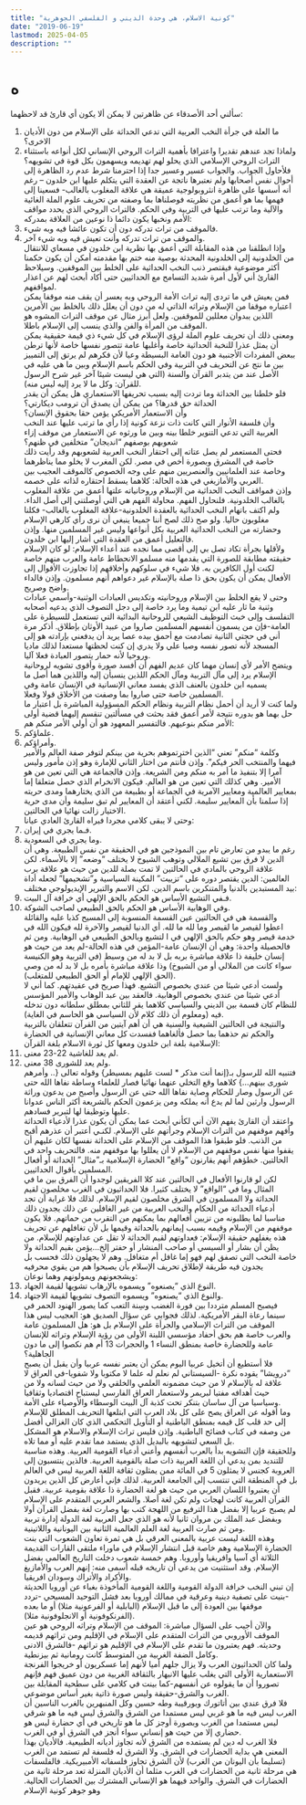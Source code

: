 ```yaml
---
title: "كونية الاسلام، هي وحدة الديني و الفلسفي الجوهرية"
date: "2019-06-19"
lastmod: 2025-04-05
description: ""
---
```

# **ه**

سألني أحد الأصدقاء عن ظاهرتين لا يمكن ألا يكون أي قارئ قد لاحظهما:  
1. ما العلة في جرأة النخب العربية التي تدعي الحداثة على الإسلام من دون الأديان الاخرى؟  
2. ولماذا تجد عندهم تقديرا واعترافا بأهمية التراث الروحي الإنساني لكل أنواعه باستثناء التراث الروحي الإسلامي الذي يحلو لهم تهديمه ويسهمون بكل قوة في تشويهه؟   
فلأحاول الجواب. والجواب عسير وعسير جدا إذا احترمنا شرط عدم رد الظاهرة إلى أحوال نفس أصحابها ولم نعتبرها ناتجة عن العقدة التي يتكلم عليها ابن خلدون – رغم أنه أسسها على ظاهرة انثروبولوجية عميقة هي علاقة المغلوب بالغالب- فسعينا إلى فهمها بما هو أعمق من نظريته فوصلناها بما وصفته من تحريف علوم الملة الغائية والآلية وما ترتب عليها في التربية وفي الحكم. فالتراث الروحي الذي يحدد مواقف الأمم ونخبها يكون دائما ذا نوعين من العلاقة بمدركه:   
1. فالموقف من تراث تدركه دون أن تكون عائشا فيه وبه شيء.  
2. والموقف من تراث تدركه وأنت تعيش فيه وبه شيء آخر.   
وإذا انطلقنا من هذه المقابلة التي أعمق بها نظرية ابن خلدون في مسعاي للانتقال من الخلدونية إلى الخلدونية المحدثة بوصية منه ختم بها مقدمته أمكن أن يكون حكمنا أكثر موضوعية فيقتصر ذنب النخب الحداثية على الخلط بين الموقفين. وسيلاحظ القارئ أني لأول أمرة شديد التسامح مع الحداثيين حتى أكاد أبحث لهم عن اعذار لمواقفهم.  
فمن يعيش في ما تردى إليه تراث الأمة الروحي وبه يعسر أن يقف منه موقفا يمكن اعتباره موقفا من الإسلام وتراثه الذاتي له من دون أن يعلل ذلك بالخلط بين الأمرين اللذين يبدوان معللين للموقفين. ولعل أبرز مثال عن موقف التراث المشوه هو الموقف من المرأة والفن والذي ينسب إلى الإسلام باطلا.   
ومعنى ذلك أن تحريف علوم الملة لرؤى الإسلام في كل شيء ذي قيمة حقيقية يمكن أن يمثل عذرا للنخبة الحداثية خاصة وأغلبها عامة تتصور نفسها خاصة لأنها ترطن ببعض المفردات الأجنبية هو دون العامة البسيطة وعيا لأن فكرهم لم يرتق إلى التمييز بين ما نتج عن التحريف في التربية وفي الحكم باسم الإسلام وبين ما هي عليه في الأصل عند من يتدبر القرآن والسنة (التي هي ليست شيئا آخر غير شرح الرسول للقرآن: وكل ما لا يرد إليه ليس منه).   
فلو خلطنا بين الحداثة وما تردت إليه بسبب تحريفها الاستعماري هل يمكن أن يقدر الحداثة حق قدرها؟ من يمكن أن يصدق أن ترومب ديكارتي؟  
وأن الاستعمار الأمريكي يؤمن حقا بحقوق الإنسان؟  
وأن فلسفة الأنوار التي كانت ذات نزعة كونية إذا رأي ما ترتب عليها عند النخب العربية التي تدعي التنوير خلطا بينه وبين ما ورثوه عن الاستعمار من موقف إزاء شعوبهم بوصفهم “انديجان” متخلفين في ظنهم؟  
فحتى المستعمر لم يصل عتاته إلى احتقار النخب العربية لشعوبهم وقد رأيت ذلك خاصة في المشرق وبصورة أخص في مصر. لكن المغرب لا يخلو مما يناظرهما وخاصة عند العلمانيين والعنصريين منهم على وجه الخصوص كالموقف العجيب بين العربي والأمازيغي في هذه الحالة: كلاهما يسقط احتقاره لذاته على خصمه.  
وإذن فمواقف النخب الحداثية من الإسلام وروحانياته علتها أعمق من علاقة المغلوب بالغالب الخلدونية. فلنحاول الفهم. محاولة الفهم هي التي أوصلتني إلى أصل الداء. ولم اكتف باتهام النخب الحداثية بالعقدة الخلدونية-علاقة المغلوب بالغالب- فكلنا مغلوبون حاليا. ولو صح ذلك لصح أننا جميعا ينبغي أن نرى رأي كارهي الإسلام وحضارته من النخب الحداثية العربية بكل أنواعها وليس غير المسلمين منها. وإذن فالتعليل أعمق من العقدة التي أشار إليها ابن خلدون.  
ولأقلها بجرأة تكاد تصل بي إلى أقصى مما نجده عند أعداء الإسلام: لو كان الإسلام حقيقته مطابقة للصورة التي يقدمها منه مسلمو الانحطاط عامة والعرب منهم خاصة لكنت أول الكافرين به. فلا شيء في سلوكهم وأخلاقهم إذا تجاوزت الأقوال إلى الأفعال يمكن أن يكون بحق ذا صلة بالإسلام غير دعواهم أنهم مسلمون. وإذن فالداء واضح وصريح.   
وحتى لا يقع الخلط بين الإسلام وروحانيته وتكديس العبادات الوثنية-وأسمي عبادات وثنية ما ثار عليه ابن تيمية وما يرد خاصة إلى دجل التصوف الذي يدعيه أصحابه التفلسف وإلى خبث التوظيف الشيعي للروحانية البدائية التي تستعمل للسيطرة على العامة-فإن من يسمون أنفسهم المسلمين صاروا من عبيد الأوثان بإطلاق. أذكر مرة أني في حجتي الثانية تصادمت مع أحمق بيده عصا يريد أن يدفعني بإرادته هو إلى المسجد لأنه تصور نفسه وصيا علي ولا يدري إن كنت لحظتها مستعدا لذلك ماديا وروحيا لأنه حمار يتصور العبادة فعلا آليا.  
ويتضح الأمر لأي إنسان مهما كان عديم الفهم أن أفسد صورة وأقوى تشويه لروحانية الإسلام يرد إلى مآل التربية ومآل الحكم اللذين ينسبأن إليه واللذين هما أصل ما يسميه ابن خلدون بالعنف الذي يفسد معاني الإنسانية في الإنسان عامة وفي المسلمين خاصة حتى صاروا بما وصفت من الأخلاق قولا وفعلا.  
ولما كنت لا أريد أن أحمل نظام التربية ونظام الحكم المسؤولية المباشرة بل اعتبار ما حل بهما هو بدوره نتيجة لأمر أعمق فقد بحثت في مسألتين تنقسم إليهما قضية أولى الأمر منكم بنوعيهم. فالتفسير المعهود هو أن أولي الأمر منكم هم:  
1. علماؤكم.  
2. وأمراؤكم.   
وكلمة “منكم” تعني “الذين اخترتموهم بحرية من بينكم لتوفر صفة العالم والأمير فيهما والمنتخب الحر فيكم”. وإذن فأنتم من اختار الثاني للإمارة وهو إذن مأمور وليس آمرا إلا بتنفيذ ما أمر به منكم ومن الشريعة. وإذن فالجماعة هي التي تعين من هو الأمير. وهي كذلك التي تعين من هو العالم. فيكون الانخرام الذي حصل متعلقا إما بمعايير العالمية ومعايير الآمرية في الجماعة أو بطبيعة من الذي يختارهما ومدى حريته إذا سلمنا بأن المعايير سليمة. لكني أعتقد أن المعايير لم تبق سليمة وأن مدى حرية الاختيار زالت نهائيا في الحالتين.   
وحتى لا يبقى كلامي مجردا فيراه القارئ العادي عيانا:   
1. فـما يجري في إيران.  
2. وما يجري في السعودية.  
رغم ما يبدو من تعارض تام بين النموذجين هو في الحقيقة من نفس الطبيعة. وهي أن الدين لا فرق بين تشيع الملالي وتوهب الشيوخ لا يختلف “وضعه” إلا بالأسماء. لكن علاقة الروحي بالمادي في الحالتين لا تمت بصلة للدين من حيث هو علاقة برب العالمين: الدين يقتصر دوره على “تزييت” المكينة السياسية و”تشحيمها” لجعله أداة بيد المستبدين بالدنيا والمتنكرين باسم الدين. لكن الاسم والتبرير الإيديولوجي مختلف:   
1. فـفي التشيع الأساس هو الحكم بالحق الإلهي أي خرافة آل البيت.  
2. وفي الوهابية الأساس هو الحكم بالحق الطبيعي لصاحب الشوكة.  
والقسمة هي في الحالتين عين القسمة المنسوبة إلى المسيح كذبا عليه والقائلة اعطوا لقيصر ما لقيصر وما لله ما لله. أي الدنيا لقيصر والآخرة لله فيكون الله في خدمة قيصر وهو حكم بالحق الإلهي في ا لتشيع وبالحق الطبيعي في الوهابية. ومن ثم فالحصيلة واحدة: وهي أن الإنسان عامة-المؤمن في هذه الحالة-لم يعد من حيث هو إنسان خليفة ذا علاقة مباشرة بربه بل لا بد له من وسيط (في التربية وهو الكنيسة سواء كانت من الملالي أو من الشيوخ) وذا علاقة مباشرة بأمره بل لا بد له من وصي (الحق الإلهي للإمام أو الحق الطبيعي للمتغلب).  
ولست أدعي شيئا من عندي بخصوص التشيع. فهذا صريح في عقيدتهم. كما أني لا أدعي شيئا من عندي بخصوص الوهابية. فالعقد بين عبد الوهاب والأمير المؤسس للنظام كان قسمة بين الديني والسياسي كلاهما يقر للثاني بمطلق سلطانه دون تدخله فيه (ومعلوم أن ذلك كلام لأن السياسي هو الحاسم في الغاية).  
والنتيجة في الحالتين الشيعية والسنية هي أن أهم آيتين من القرآن تتعلقان بالتربية والحكم تم حذهما بما حصل فألغاهما ففسدت كل معاني الإنسانية في الحضارة الإسلامية بلغة ابن خلدون ومعها كل ثورة الاسلام بلغة القرآن:  
1. لم يعد للغاشية 22-23 معنى.  
2. ولم يعد للشورى 38 معنى.  
فتنبيه الله للرسول بـ{إنما أنت مذكر \* لست عليهم بمسيطر} وقوله تعالى {.. وأمرهم شورى بينهم…} كلاهما وقع التخلي عنهما نهائيا فصار للعلماء وساطة نفاها الله حتى عن الرسول وصار للحكام وصاية نفاها الله حتى عن الرسول وأصبح من يدعون وراثة الرسول وارثين لما لم يدع أنه يملكه ومن يزعمون الحكم بالشريعة أكثر الناس عدوانا عليها وتوظيفا لها لتبرير فسادهم.  
واعتقد أن القارئ يفهم الآن أني لكأني أبحث عما يمكن أن يكون عذرا لأدعياء الحداثة وأفهم موقفهم من التراث الإسلام وجرأتهم على الإسلام. لكنـي أعتبر أن عذرهم أقبح من الذنب. فلو طبقوا هذا الموقف من الإسلام على الحداثة نفسها لكان عليهم أن يقفوا منها نفس موقفهم من الإسلام لا أن يعللوا بها موقفهم منه. فالتحريف واحد في الحالتين. خطؤهم أنهم يقارنون “واقع” الحضارة الإسلامية بـ”مثال” الحداثة أو أفعال المسلمين بأقوال الحداثيين.   
لكن لو قارنوا الأفعال في الحالتين عند كلا الفريقين لوجدوا أن الفرق بين ما في المثال وما في “الواقع” لا يختلف كثيرا. فلا الحداثيون في الغرب مخلصون لقيم الحداثة ولا المسلمون في الشرق مخلصون لقيم الإسلام. لذلك فلا غرابة أن تجد أدعياء الحداثة من الحكام والنخب العربية من غير الغافلين عن ذلك يجدون ذلك مناسبا لما يطلبونه من تزيين أفعالهم بما يمكنهم من التقرب من حماتهم. فلا يكون موقفهم من الإسلام وقيمه بسبب إيمانهم بالحداثة وقيمها بل لأن تغافلهم عن تحريف هذه يغفلهم حقيقة الإسلام: فعداوتهم لقيم الحداثة لا تقل عن عداوتهم للإسلام. من يظن أن بشار أو السيسي أو صاحب المنشار أو حفتر إلخ…يؤمن بقيم الحداثة ولا خاصة النخب التي تصفق لهم فهو إما غافل أم متغافل. وهم لا يجهلون ذلك فحسب بل يجدون فيه طريقة لإطلاق تحريف الإسلام بأن يصبحوا هم من يقوي محرفيه ويشجعونهم ويمولونهم وهما نوعان:   
1. النوع الذي “يصنعوه” ويسموه بالإرهاب تشويها لقيمة الجهاد.  
2. والنوع الذي “يصنعوه” ويسموه التصوف تشويها لقيمة الاجتهاد.  
فيصبح المسلم مترددا بين فورة الغضب وسِنة التعب كما يصور الهنود الحمر في سينما رعاة البقر الأمريكية. لذلك فجوابي عن سؤال الصديق هو: العجيب ليس هذا الموقف من التراث الإسلامي والجرأة على الإسلام بل هو: هل المسلمون عامة والعرب خاصة هم بحق أحفاد مؤسسي اللبنة الأولى من رؤية الإسلام وتراثه للإنسان عامة وللحضارة خاصة بمنطق النساء 1 والحجرات 13 أم هم نكصوا إلى ما دون الجاهلية؟  
فلا أستطيع أن أتخيل عربيا اليوم يمكن أن يعتبر نفسه عربيا وأن يقبل أن يصبح “درويشا” يقوده نكرة -السيستاني لم نعلم له علما لا مكتوبا ولا شفويا-في العراق لا علاقة له بالإسلام لا من حيث مضمونه العلمي والخلقي ولا من حيث لسانه ولا من حيث أهدافه مفتيا لبريمر ولاستعمار العراق الفارسي ليستباح اقتصاديا وثقافيا وسياسيا من آل ساسان بتنكر تحت كذبة آل البيت الوسطاء والأوصياء على الأمة.  
وما أقوله عن العراق يصح على كل بلاد العرب التي ابتلعها التحريف المطلق للإسلام إلى حد قلب كل قيمه بمنطق الباطنية أو التأويل التحكمي الذي كان الغزالي أفضل من وصفه في كتاب فضائح الباطنية. وإذن فليس تراث الإسلام والاسلام هو المشكل بل السعي لتشويهه بالبديل الذي يستمد مما تقدم عليه أو مما تلاه.   
وللحقيقة فإن التشويه بدأ بالعرب أنفسهم وأعني أدعياء القومية العربية. وهذه مناسبة للتنديد بمن يدعي أن اللغة العربية ذات صلة بالقومية العربية. فالذين ينتسبون إلى العروبة كجنس لا يمثلون 5 في المائة ممن يمثلون ثقافة اللغة العربية ليس في العالم بل في المنطقة التي تنتسب إلى الجامعة العربية. لذلك فإني أعارض كل الذين يريدون أن يعتبروا اللسان العربي من حيث هو لغة الحضارة ذا علاقة بقومية عربية. فقبل القرآن العربية كانت لهجات ولم تكن لغة أصلا. والشعر العربي المتقدم على الإسلام لم يصبح عربيا إلا بفضل هذا الترفيع من اللهجة كتب بها وصارت لغة بفضل القرآن أولا وبفضل عبد الملك بن مروان ثانيا لأنه هو الذي جعل العربية لغة الدولة إدارة تربية ومن ثم صارت العربية لغة العلم العالمية الثانية بين اليونانية واللاتينية.   
وهذه اللغة ليست عربية بالمعنى العرقي بل هي ثمرة تعاون الشعوب التي بنت الحضارة الإسلامية وهم خاصة قبل انتشار الإسلام في ماوراء ملتقى القارات القديمة الثلاثة أي آسيا وافريقيا وأوروبا. وهم خمسة شعوب دخلت التاريخ العالمي بفضل الإسلام. وقد استثنيت من يدعي أن تاريخه قبله أسمى منه: إنهم العرب والأمازيغ والأكراد والأتراك وسودان افريقيا.  
إن تبني النخب خرافة الدولة القومية واللغة القومية المأخوذة بغباء عن أوروبا الحديثة -بنيت على تصفية دينية وعرقية في ممالك أوروبا بعد فشل التوحيد المسيحي -تردد موقفها بين العودة إلى ما قبل الإسلام (البابلية أو الفرعونية مثلا) أو ما بعده (الفرنكوفونية أو الانجلوفونية مثلا).  
والآن أجيب على السؤال مباشرة: الموقف من الإسلام وتراثه الروحي هو عين الموقف الأوروبي من التراث المتقدم على الإسلام في الإقليم ومن تراثهم قديمه وحديثه. فهم يعتبرون ما تقدم على الإسلام في الإقليم هو تراثهم -فالشرق الادنى وكامل الضفة الغربية من المتوسط كانت رومانية ثم بيزنطية.  
ولما كان الحداثيون العرب ولا يزال جلهم أميا لأنهم إما عسكريون أو خريجوا الفرنجة الاستعمارية الأولى التي يغلب عليها الانبهار بالثقافة الغربية من دون عميق فهم فإنهم تصوروا أن ما يقولوه عن أنفسهم-كما بينت في كلامي على سطحية المقابلة بين الغرب والشرق-حقيقة وليس صورة ذاتية بغير أساس موضوعي.  
فلا فرق عندي بين أتاتورك وبورقيبة وطه حسين وكل المنبهرين بالغرب الناسين أن الغرب ليس فيه ما هو غربي ليس مستمدا من الشرق والشرق ليس فيه ما هو شرقي ليس مستمدا من الغرب وبصورة أوجز كل ما هو تاريخي في أي حضارة ليس هو حضاري إلا من حيث هو إنساني سواء أنجز في الشرق أو في الغرب.   
فلا الغرب له دين لم يستمده من الشرق لأنه تجاوز أديانه الطبيعية. فالأديان بهذا المعنى هي بداية الحضارات في الشرق. ولا الشرق له فلسفة لم تستمد من الغرب (تسليما بأن اليونان من الغرب) لأن الشرق تجاوز فلسفاته الأمبيريكية. فالفلسفات هي مرحلة ثانية من الحضارات في الغرب مثلما أن الأديان المنزلة تعد مرحلة ثانية من الحضارات في الشرق. والواحد فيهما هو الإنساني المشترك بين الحضارات الحالية. وهو جوهر كونية الإسلام

###

